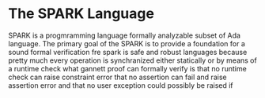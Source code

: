 # The SPARK Language

SPARK is a progmramming language formally analyzable subset of Ada language. The primary goal of the SPARK is to provide a foundation for a sound formal verification fre 
spark is safe and robust languages because pretty much every operation is synchranized either statically or by means of a runtime check what gannett proof can formally verify is that no runtime check can raise constraint error that no assertion can fail and raise assertion error and that no user exception could possibly be raised if
